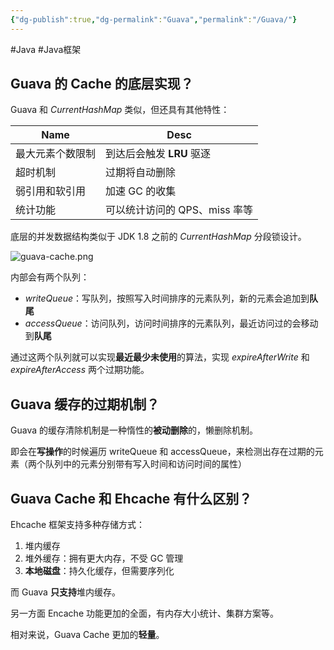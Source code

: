```yaml
---
{"dg-publish":true,"dg-permalink":"Guava","permalink":"/Guava/"}
---
```



#Java #Java框架 

## Guava 的 Cache 的底层实现？

Guava 和 *CurrentHashMap* 类似，但还具有其他特性：

| Name             | Desc                          |
| ---------------- | ----------------------------- |
| 最大元素个数限制 | 到达后会触发 **LRU** 驱逐     |
| 超时机制         | 过期将自动删除                |
| 弱引用和软引用   | 加速 GC 的收集                |
| 统计功能         | 可以统计访问的 QPS、miss 率等 |

底层的并发数据结构类似于 JDK 1.8 之前的 *CurrentHashMap* 分段锁设计。

![guava-cache.png](/img/user/attachments/images/guava-cache.png)

内部会有两个队列：
- *writeQueue*：写队列，按照写入时间排序的元素队列，新的元素会追加到**队尾**
- *accessQueue*：访问队列，访问时间排序的元素队列，最近访问过的会移动到**队尾**

通过这两个队列就可以实现**最近最少未使用**的算法，实现 *expireAfterWrite* 和 *expireAfterAccess* 两个过期功能。

## Guava 缓存的过期机制？

Guava 的缓存清除机制是一种惰性的**被动删除**的，懒删除机制。

即会在**写操作**的时候遍历 writeQueue 和 accessQueue，来检测出存在过期的元素（两个队列中的元素分别带有写入时间和访问时间的属性）

## Guava Cache 和 Ehcache 有什么区别？

Ehcache 框架支持多种存储方式：
1. 堆内缓存
2. 堆外缓存：拥有更大内存，不受 GC 管理
3. **本地磁盘**：持久化缓存，但需要序列化

而 Guava **只支持**堆内缓存。

另一方面 Encache 功能更加的全面，有内存大小统计、集群方案等。

相对来说，Guava Cache 更加的**轻量**。